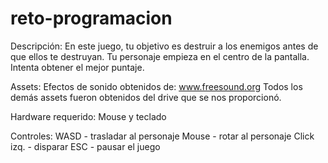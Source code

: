 # reto-programacion

Descripción:
  En este juego, tu objetivo es destruir a los enemigos antes de que ellos te destruyan. Tu personaje empieza en el centro de la        pantalla. Intenta obtener el mejor puntaje.

Assets:
  Efectos de sonido obtenidos de: www.freesound.org
  Todos los demás assets fueron obtenidos del drive que se nos proporcionó.

Hardware requerido:
  Mouse y teclado

Controles:
  WASD - trasladar al personaje
  Mouse - rotar al personaje
  Click izq. - disparar
  ESC - pausar el juego
